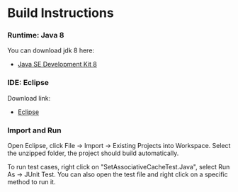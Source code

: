 # Build Instructions

### Runtime: Java 8
You can download jdk 8 here:

* [Java SE Development Kit 8](https://www.oracle.com/technetwork/java/javaee/downloads/jdk8-downloads-2133151.html)

### IDE: Eclipse
Download link:

* [Eclipse](https://www.eclipse.org/downloads/)

### Import and Run
Open Eclipse, click File -> Import -> Existing Projects into Workspace. Select the unzipped folder, the project should build automatically.

To run test cases, right click on "SetAssociativeCacheTest.Java", select Run As -> JUnit Test. You can also open the test file and right click on a specific method to run it.
